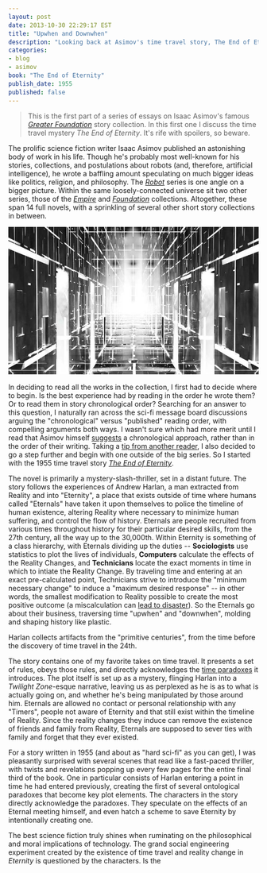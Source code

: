 ```yaml
---
layout: post
date: 2013-10-30 22:29:17 EST
title: "Upwhen and Downwhen"
description: "Looking back at Asimov's time travel story, The End of Eternity."
categories:
- blog
- asimov
book: "The End of Eternity"
publish_date: 1955
published: false
---
```


>This is the first part of a series of essays on Isaac Asimov's famous _[Greater Foundation](http://en.wikipedia.org/wiki/Foundation_Series#List_of_books_within_the_Foundation_Universe)_ story collection. In this first one I discuss the time travel mystery _The End of Eternity_. It's rife with spoilers, so beware.

The prolific science fiction writer Isaac Asimov published an astonishing body of work in his life. Though he's probably most well-known for his stories, collections, and postulations about robots (and, therefore, artificial intelligence), he wrote a baffling amount speculating on much bigger ideas like politics, religion, and philosophy. The _[Robot](http://en.wikipedia.org/wiki/Robot_series_(Asimov))_ series is one angle on a bigger picture. Within the same loosely-connected universe sit two other series, those of the _[Empire](http://en.wikipedia.org/wiki/Galactic_Empire_(series))_ and _[Foundation](http://en.wikipedia.org/wiki/Foundation_Series)_ collections. Altogether, these span 14 full novels, with a sprinkling of several other short story collections in between.

![Eternity](/images/post-images/eternity.jpg)

In deciding to read all the works in the collection, I first had to decide where to begin. Is the best experience had by reading in the order he wrote them? Or to read them in story chronological order? Searching for an answer to this question, I naturally ran across the sci-fi message board discussions arguing the "chronological" versus "published" reading order, with compelling arguments both ways. I wasn't sure which had more merit until I read that Asimov himself [suggests](http://www3.sympatico.ca/n.rieck/links/cool_sci_fi.html#asimov-suggested-reading-order) a chronological approach, rather than in the order of their writing. Taking a [tip from another reader](http://scifi.stackexchange.com/a/2347), I also decided to go a step further and begin with one outside of the big series. So I started with the 1955 time travel story _[The End of Eternity](https://www.goodreads.com/book/show/509784.The_End_of_Eternity)_.

The novel is primarily a mystery-slash-thriller, set in a distant future. The story follows the experiences of Andrew Harlan, a man extracted from Reality and into "Eternity", a place that exists outside of time where humans called "Eternals" have taken it upon themselves to police the timeline of human existence, altering Reality where necessary to minimize human suffering, and control the flow of history. Eternals are people recruited from various times throughout history for their particular desired skills, from the 27th century, all the way up to the 30,000th. Within Eternity is something of a class hierarchy, with Eternals dividing up the duties -- **Sociologists** use statistics to plot the lives of individuals, **Computers** calculate the effects of the Reality Changes, and **Technicians** locate the exact moments in time in which to intiate the Reality Change. By traveling time and entering at an exact pre-calculated point, Technicians strive to introduce the "minimum necessary change" to induce a "maximum desired response" -- in other words, the smallest modification to Reality possible to create the most positive outcome (a miscalculation can [lead to disaster](http://en.wikipedia.org/wiki/Butterfly_effect)). So the Eternals go about their business, traversing time "upwhen" and "downwhen", molding and shaping history like plastic. 

Harlan collects artifacts from the "primitive centuries", from the time before the discovery of time travel in the 24th. 

The story contains one of my favorite takes on time travel. It presents a set of rules, obeys those rules, and directly acknowledges the [time paradoxes](http://en.wikipedia.org/wiki/Ontological_paradox) it introduces. The plot itself is set up as a mystery, flinging Harlan into a _Twilight Zone_-esque narrative, leaving us as perplexed as he is as to what is actually going on, and whether he's being manipulated by those around him. Eternals are allowed no contact or personal relationship with any "Timers", people not aware of Eternity and that still exist within the timeline of Reality. Since the reality changes they induce can remove the existence of friends and family from Reality, Eternals are supposed to sever ties with family and forget that they ever existed.

For a story written in 1955 (and about as "hard sci-fi" as you can get), I was pleasantly surprised with several scenes that read like a fast-paced thriller, with twists and revelations popping up every few pages for the entire final third of the book. One in particular consists of Harlan entering a point in time he had entered previously, creating the first of several ontological paradoxes that become key plot elements. The characters in the story directly acknowledge the paradoxes. They speculate on the effects of an Eternal meeting himself, and even hatch a scheme to save Eternity by intentionally creating one.

The best science fiction truly shines when ruminating on the philosophical and moral implications of technology. The grand social engineering experiment created by the existence of time travel and reality change in _Eternity_ is questioned by the characters. Is the 